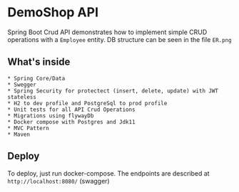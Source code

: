 # DemoShop API

Spring Boot Crud API demonstrates how to implement simple CRUD operations with a `Employee` entity.
DB structure can be seen in the file `ER.png`

## What's inside
    
    * Spring Core/Data
    * Swegger
    * Spring Security for protectect (insert, delete, update) with JWT stateless
    * H2 to dev profile and PostgreSql to prod profile
    * Unit tests for all API Crud Operations
    * Migrations using flywayDb
    * Docker compose with Postgres and Jdk11
    * MVC Pattern
    * Maven

## Deploy

To deploy, just run docker-compose. 
The endpoints are described at `http://localhost:8080/` (swagger)

    
